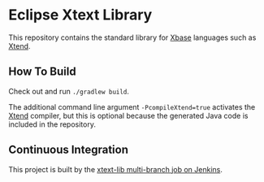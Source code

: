 # Eclipse Xtext Library

This repository contains the standard library for [Xbase](https://www.eclipse.org/Xtext/documentation/305_xbase.html) languages such as [Xtend](http://xtend-lang.org).

## How To Build

Check out and run `./gradlew build`.

The additional command line argument `-PcompileXtend=true` activates the [Xtend](http://xtend-lang.org) compiler, but this is optional because the generated Java code is included in the repository.

## Continuous Integration

This project is built by the [xtext-lib multi-branch job on Jenkins](https://ci.eclipse.org/xtext/job/xtext-lib/).
